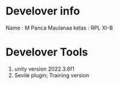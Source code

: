 # Develover info

Name : M Panca Maulanaa
kelas : RPL XI-B

# Develover Tools

1. unity version 2022.3.6f1
2. Sevile plugin; Training version